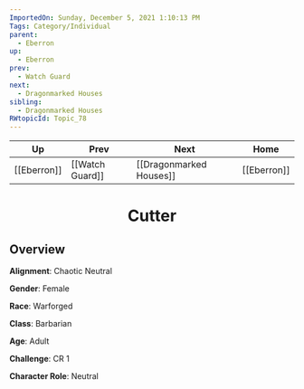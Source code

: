 ```yaml
---
ImportedOn: Sunday, December 5, 2021 1:10:13 PM
Tags: Category/Individual
parent:
  - Eberron
up:
  - Eberron
prev:
  - Watch Guard
next:
  - Dragonmarked Houses
sibling:
  - Dragonmarked Houses
RWtopicId: Topic_78
---
```


| Up | Prev | Next | Home |
|----|------|------|------|
| [[Eberron]] | [[Watch Guard]] | [[Dragonmarked Houses]] | [[Eberron]] |

# <center>Cutter</center>

## Overview

**Alignment**: Chaotic Neutral

**Gender**: Female

**Race**: Warforged

**Class**: Barbarian

**Age**: Adult

**Challenge**: CR 1

**Character Role**: Neutral
